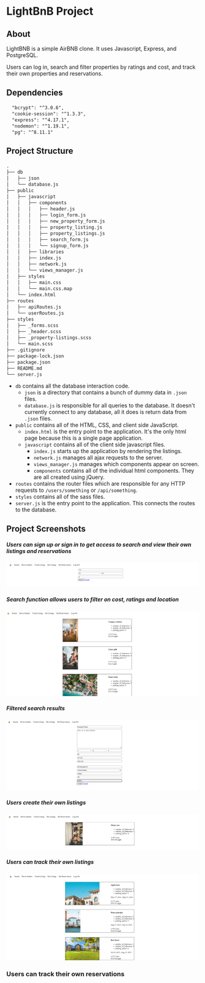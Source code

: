 # LightBnB Project

## About
LightBNB is a simple AirBNB clone. It uses Javascript, Express, and PostgreSQL. 

Users can log in, search and filter properties by ratings and cost, and track their own properties and reservations.

## Dependencies
```
  "bcrypt": "^3.0.6",
  "cookie-session": "^1.3.3",
  "express": "^4.17.1",
  "nodemon": "^1.19.1",
  "pg": "^8.11.1"
```

## Project Structure

```
.
├── db
│   ├── json
│   └── database.js
├── public
│   ├── javascript
│   │   ├── components 
│   │   │   ├── header.js
│   │   │   ├── login_form.js
│   │   │   ├── new_property_form.js
│   │   │   ├── property_listing.js
│   │   │   ├── property_listings.js
│   │   │   ├── search_form.js
│   │   │   └── signup_form.js
│   │   ├── libraries
│   │   ├── index.js
│   │   ├── network.js
│   │   └── views_manager.js
│   ├── styles
│   │   ├── main.css
│   │   └── main.css.map
│   └── index.html
├── routes
│   ├── apiRoutes.js
│   └── userRoutes.js
├── styles  
│   ├── _forms.scss
│   ├── _header.scss
│   ├── _property-listings.scss
│   └── main.scss
├── .gitignore
├── package-lock.json
├── package.json
├── README.md
└── server.js
```

* `db` contains all the database interaction code.
  * `json` is a directory that contains a bunch of dummy data in `.json` files.
  * `database.js` is responsible for all queries to the database. It doesn't currently connect to any database, all it does is return data from `.json` files.
* `public` contains all of the HTML, CSS, and client side JavaScript. 
  * `index.html` is the entry point to the application. It's the only html page because this is a single page application.
  * `javascript` contains all of the client side javascript files.
    * `index.js` starts up the application by rendering the listings.
    * `network.js` manages all ajax requests to the server.
    * `views_manager.js` manages which components appear on screen.
    * `components` contains all of the individual html components. They are all created using jQuery.
* `routes` contains the router files which are responsible for any HTTP requests to `/users/something` or `/api/something`. 
* `styles` contains all of the sass files. 
* `server.js` is the entry point to the application. This connects the routes to the database.

## Project Screenshots

##### Users can sign up or sign in to get access to search and view their own listings and reservations

![Search](https://github.com/nahcg/lightBnB/blob/master/images/search.png)
##### Search function allows users to filter on cost, ratings and location

![Filtered Search Results](https://github.com/nahcg/lightBnB/blob/master/images/filteredsearchresult.png)
##### Filtered search results

![Create Listing](https://github.com/nahcg/lightBnB/blob/master/images/createlisting.png)
##### Users create their own listings

![User's Own Listings](https://github.com/nahcg/lightBnB/blob/master/images/mylisting.png)
##### Users can track their own listings

![User's Own Reservations](https://github.com/nahcg/lightBnB/blob/master/images/myreservations.png)
### Users can track their own reservations